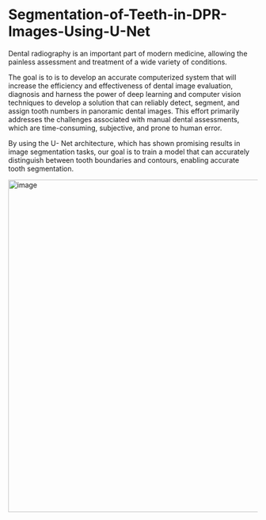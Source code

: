 # Segmentation-of-Teeth-in-DPR-Images-Using-U-Net
Dental radiography is an important part of modern medicine, allowing the painless assessment and treatment of a wide variety of conditions. 

The goal is to is to develop an accurate computerized system that will increase the efficiency and effectiveness of dental image evaluation, diagnosis and harness the power of deep learning and computer vision techniques to develop a solution that can reliably detect, segment, and assign tooth numbers in panoramic dental images. This effort primarily addresses the challenges associated with manual dental assessments, which are time-consuming, subjective, and prone to human error. 

By using the U- Net architecture, which has shown promising results in image segmentation tasks, our goal is to train a model that can accurately distinguish between tooth boundaries and contours, enabling accurate tooth segmentation.

<img width="670" alt="image" src="https://github.com/amanroy61499/Segmentation-of-Teeth-in-DPR-Images-Using-U-Net/assets/64533794/bf59aad0-1df4-4f4f-81b3-9ef1952963fc">
